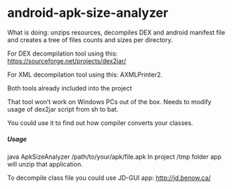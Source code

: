 # android-apk-size-analyzer
What is doing: unzips resources, decompiles DEX and android manifest file and creates a tree of files counts and sizes per directory.

For DEX decompilation tool using this: https://sourceforge.net/projects/dex2jar/

For XML decompilation tool using this: AXMLPrinter2.

Both tools already included into the project

That tool won’t work on Windows PCs out of the box. 
Needs to modify usage of dex2jar script from sh to bat.

You could use it to find out how compiler converts your classes.

##### Usage 

java ApkSizeAnalyzer /path/to/your/apk/file.apk
In project /tmp folder app will unzip that application.

To decompile class file you could use JD-GUI app: http://jd.benow.ca/
